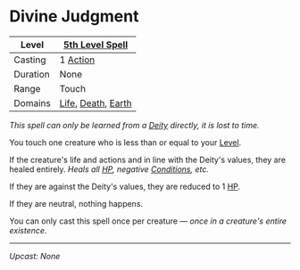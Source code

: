 # Divine Judgment

| Level    | [5th Level Spell](5th%20Level%20Spells.md)                                                                             |
| -------- | ----------------------------------------------------------------------------------------------------------------------- |
| Casting  | 1 [Action](../../../../Game%20Procedures/Core%20Procedures/Action.md)                                                   |
| Duration | None                                                                                                                    |
| Range    | Touch                                                                                                                   |
| Domains  | [Life](../../Spell%20Domains/Life.md), [Death](../../Spell%20Domains/Death.md), [Earth](../../Spell%20Domains/Earth.md) |

*This spell can only be learned from a [Deity](../../../Deities.md) directly, it is lost to time.*

You touch one creature who is less than or equal to your [Level](../../../../Player%20Characters/Progression/Level.md).

If the creature's life and actions and in line with the Deity's values, they are healed entirely.
*Heals all [HP](../../../../Player%20Characters/Derived%20Statistics/Hit%20Points.md), negative [Conditions](../../../../Game%20Procedures/Conditions/{Conditions}.md), etc.*

If they are against the Deity's values, they are reduced to 1 [HP](../../../../Player%20Characters/Derived%20Statistics/Hit%20Points.md).

If they are neutral, nothing happens.

You can only cast this spell once per creature — *once in a creature's entire existence*.

---
*Upcast: None*
